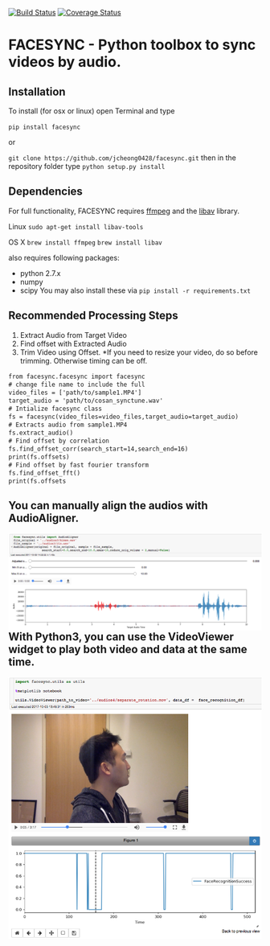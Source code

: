 [![Build Status](https://travis-ci.org/jcheong0428/facesync.svg?branch=master)](https://travis-ci.org/jcheong0428/facesync)
[![Coverage Status](https://coveralls.io/repos/github/jcheong0428/facesync/badge.svg?branch=master)](https://coveralls.io/github/jcheong0428/facesync?branch=master)

# FACESYNC - Python toolbox to sync videos by audio. 

## Installation 

To install (for osx or linux) open Terminal and type 

`pip install facesync`

or

`git clone https://github.com/jcheong0428/facesync.git`
then in the repository folder type
`python setup.py install`


## Dependencies
For full functionality, FACESYNC requires [ffmpeg](https://ffmpeg.org/) and the [libav](https://libav.org/) library. 

Linux
`sudo apt-get install libav-tools`

OS X
`brew install ffmpeg`
`brew install libav`

also requires following packages: 
- python 2.7.x
- numpy 
- scipy 
You may also install these via `pip install -r requirements.txt`

## Recommended Processing Steps 
1. Extract Audio from Target Video 
2. Find offset with Extracted Audio 
3. Trim Video using Offset. 
*If you need to resize your video, do so before trimming.
Otherwise timing can be off. 

```
from facesync.facesync import facesync
# change file name to include the full 
video_files = ['path/to/sample1.MP4']
target_audio = 'path/to/cosan_synctune.wav'
# Intialize facesync class
fs = facesync(video_files=video_files,target_audio=target_audio)
# Extracts audio from sample1.MP4
fs.extract_audio()
# Find offset by correlation 
fs.find_offset_corr(search_start=14,search_end=16)
print(fs.offsets)
# Find offset by fast fourier transform 
fs.find_offset_fft()
print(fs.offsets
```

## You can manually align the audios with AudioAligner. 
<img style="float:left;vertical-align:top;" src="/screenshots/AudioAligner.png" align="left" />
  
   
  
## With Python3, you can use the VideoViewer widget to play both video and data at the same time. 
<img style="float:left;vertical-align:top;" src="/screenshots/VideoViewer.png" align="left" />


